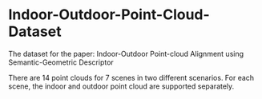 # Indoor-Outdoor-Point-Cloud-Dataset
The dataset for the paper: Indoor-Outdoor Point-cloud Alignment using Semantic-Geometric Descriptor

There are 14 point clouds for 7 scenes in two different scenarios. For each scene, the indoor and outdoor point cloud are supported separately. 

